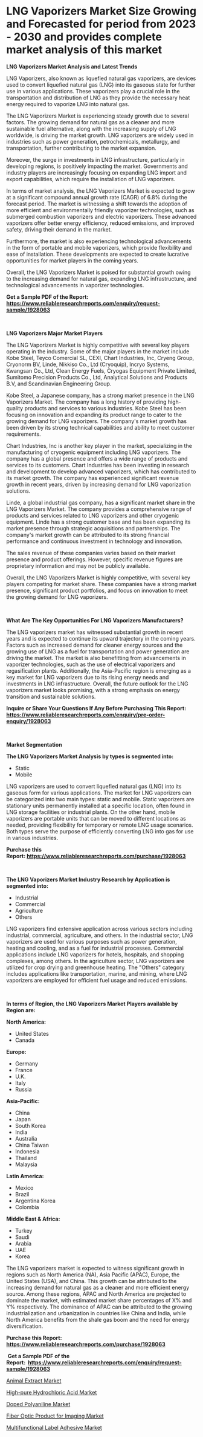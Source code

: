 <p><h1>LNG Vaporizers Market Size Growing and Forecasted for period from 2023 - 2030 and provides complete market analysis of this market</h1></p><p><strong>LNG Vaporizers Market Analysis and Latest Trends</strong></p>
<p><p>LNG Vaporizers, also known as liquefied natural gas vaporizers, are devices used to convert liquefied natural gas (LNG) into its gaseous state for further use in various applications. These vaporizers play a crucial role in the transportation and distribution of LNG as they provide the necessary heat energy required to vaporize LNG into natural gas.</p><p>The LNG Vaporizers Market is experiencing steady growth due to several factors. The growing demand for natural gas as a cleaner and more sustainable fuel alternative, along with the increasing supply of LNG worldwide, is driving the market growth. LNG vaporizers are widely used in industries such as power generation, petrochemicals, metallurgy, and transportation, further contributing to the market expansion.</p><p>Moreover, the surge in investments in LNG infrastructure, particularly in developing regions, is positively impacting the market. Governments and industry players are increasingly focusing on expanding LNG import and export capabilities, which require the installation of LNG vaporizers.</p><p>In terms of market analysis, the LNG Vaporizers Market is expected to grow at a significant compound annual growth rate (CAGR) of 6.8% during the forecast period. The market is witnessing a shift towards the adoption of more efficient and environmentally friendly vaporizer technologies, such as submerged combustion vaporizers and electric vaporizers. These advanced vaporizers offer better energy efficiency, reduced emissions, and improved safety, driving their demand in the market.</p><p>Furthermore, the market is also experiencing technological advancements in the form of portable and mobile vaporizers, which provide flexibility and ease of installation. These developments are expected to create lucrative opportunities for market players in the coming years.</p><p>Overall, the LNG Vaporizers Market is poised for substantial growth owing to the increasing demand for natural gas, expanding LNG infrastructure, and technological advancements in vaporizer technologies.</p></p>
<p><strong>Get a Sample PDF of the Report:&nbsp; <a href="https://www.reliableresearchreports.com/enquiry/request-sample/1928063">https://www.reliableresearchreports.com/enquiry/request-sample/1928063</a></strong></p>
<p>&nbsp;</p>
<p><strong>LNG Vaporizers Major Market Players</strong></p>
<p><p>The LNG Vaporizers Market is highly competitive with several key players operating in the industry. Some of the major players in the market include Kobe Steel, Teyco Comercial SL, CEXI, Chart Industries, Inc, Cryeng Group, Cryonorm BV, Linde, Nikkiso Co., Ltd (Cryoquip), Incryo Systems, Kwangsan Co., Ltd, Clean Energy Fuels, Cryogas Equipment Private Limited, Sumitomo Precision Products Co., Ltd, Analytical Solutions and Products B.V, and Scandinavian Engineering Group.</p><p>Kobe Steel, a Japanese company, has a strong market presence in the LNG Vaporizers Market. The company has a long history of providing high-quality products and services to various industries. Kobe Steel has been focusing on innovation and expanding its product range to cater to the growing demand for LNG vaporizers. The company's market growth has been driven by its strong technical capabilities and ability to meet customer requirements.</p><p>Chart Industries, Inc is another key player in the market, specializing in the manufacturing of cryogenic equipment including LNG vaporizers. The company has a global presence and offers a wide range of products and services to its customers. Chart Industries has been investing in research and development to develop advanced vaporizers, which has contributed to its market growth. The company has experienced significant revenue growth in recent years, driven by increasing demand for LNG vaporization solutions.</p><p>Linde, a global industrial gas company, has a significant market share in the LNG Vaporizers Market. The company provides a comprehensive range of products and services related to LNG vaporizers and other cryogenic equipment. Linde has a strong customer base and has been expanding its market presence through strategic acquisitions and partnerships. The company's market growth can be attributed to its strong financial performance and continuous investment in technology and innovation.</p><p>The sales revenue of these companies varies based on their market presence and product offerings. However, specific revenue figures are proprietary information and may not be publicly available.</p><p>Overall, the LNG Vaporizers Market is highly competitive, with several key players competing for market share. These companies have a strong market presence, significant product portfolios, and focus on innovation to meet the growing demand for LNG vaporizers.</p></p>
<p>&nbsp;</p>
<p><strong>What Are The Key Opportunities For LNG Vaporizers Manufacturers?</strong></p>
<p><p>The LNG vaporizers market has witnessed substantial growth in recent years and is expected to continue its upward trajectory in the coming years. Factors such as increased demand for cleaner energy sources and the growing use of LNG as a fuel for transportation and power generation are driving the market. The market is also benefitting from advancements in vaporizer technologies, such as the use of electrical vaporizers and regasification plants. Additionally, the Asia-Pacific region is emerging as a key market for LNG vaporizers due to its rising energy needs and investments in LNG infrastructure. Overall, the future outlook for the LNG vaporizers market looks promising, with a strong emphasis on energy transition and sustainable solutions.</p></p>
<p><strong>Inquire or Share Your Questions If Any Before Purchasing This Report: <a href="https://www.reliableresearchreports.com/enquiry/pre-order-enquiry/1928063">https://www.reliableresearchreports.com/enquiry/pre-order-enquiry/1928063</a></strong></p>
<p>&nbsp;</p>
<p><strong>Market Segmentation</strong></p>
<p><strong>The LNG Vaporizers Market Analysis by types is segmented into:</strong></p>
<p><ul><li>Static</li><li>Mobile</li></ul></p>
<p><p>LNG vaporizers are used to convert liquefied natural gas (LNG) into its gaseous form for various applications. The market for LNG vaporizers can be categorized into two main types: static and mobile. Static vaporizers are stationary units permanently installed at a specific location, often found in LNG storage facilities or industrial plants. On the other hand, mobile vaporizers are portable units that can be moved to different locations as needed, providing flexibility for temporary or remote LNG usage scenarios. Both types serve the purpose of efficiently converting LNG into gas for use in various industries.</p></p>
<p><strong>Purchase this Report:&nbsp;<a href="https://www.reliableresearchreports.com/purchase/1928063">https://www.reliableresearchreports.com/purchase/1928063</a></strong></p>
<p>&nbsp;</p>
<p><strong>The LNG Vaporizers Market Industry Research by Application is segmented into:</strong></p>
<p><ul><li>Industrial</li><li>Commercial</li><li>Agriculture</li><li>Others</li></ul></p>
<p><p>LNG vaporizers find extensive application across various sectors including industrial, commercial, agriculture, and others. In the industrial sector, LNG vaporizers are used for various purposes such as power generation, heating and cooling, and as a fuel for industrial processes. Commercial applications include LNG vaporizers for hotels, hospitals, and shopping complexes, among others. In the agriculture sector, LNG vaporizers are utilized for crop drying and greenhouse heating. The "Others" category includes applications like transportation, marine, and mining, where LNG vaporizers are employed for efficient fuel usage and reduced emissions.</p></p>
<p>&nbsp;</p>
<p><strong>In terms of Region, the LNG Vaporizers Market Players available by Region are:</strong></p>
<p>
    <p> <strong> North America: </strong>
        <ul>
            <li>United States</li>
            <li>Canada</li>
        </ul>
        </p> 
    <p> <strong> Europe: </strong>
        <ul>
            <li>Germany</li>
            <li>France</li>
            <li>U.K.</li>
            <li>Italy</li>
            <li>Russia</li>
        </ul>
        </p> 
    <p> <strong> Asia-Pacific: </strong>
        <ul>
            <li>China</li>
            <li>Japan</li>
            <li>South Korea</li>
            <li>India</li>
            <li>Australia</li>
            <li>China Taiwan</li>
            <li>Indonesia</li>
            <li>Thailand</li>
            <li>Malaysia</li>
        </ul>
        </p> 
    <p> <strong> Latin America: </strong>
        <ul>
            <li>Mexico</li>
            <li>Brazil</li>
            <li>Argentina Korea</li>
            <li>Colombia</li>
        </ul>
        </p> 
    <p> <strong> Middle East & Africa: </strong>
        <ul>
            <li>Turkey</li>
            <li>Saudi</li>
            <li>Arabia</li>
            <li>UAE</li>
            <li>Korea</li>
        </ul>
    </p>
    </p>
<p><p>The LNG vaporizers market is expected to witness significant growth in regions such as North America (NA), Asia Pacific (APAC), Europe, the United States (USA), and China. This growth can be attributed to the increasing demand for natural gas as a cleaner and more efficient energy source. Among these regions, APAC and North America are projected to dominate the market, with estimated market share percentages of X% and Y% respectively. The dominance of APAC can be attributed to the growing industrialization and urbanization in countries like China and India, while North America benefits from the shale gas boom and the need for energy diversification.</p></p>
<p><strong>Purchase this Report: <a href="https://www.reliableresearchreports.com/purchase/1928063">https://www.reliableresearchreports.com/purchase/1928063</a></strong></p>
<p>&nbsp;<strong>Get a Sample PDF of the Report:&nbsp;&nbsp;<a href="https://www.reliableresearchreports.com/enquiry/request-sample/1928063">https://www.reliableresearchreports.com/enquiry/request-sample/1928063</a></strong></p>
<p><strong></strong></p>
<p><p><a href="https://medium.com/@eltaroberts2662/animal-extract-market-exploring-market-share-market-trends-and-future-growth-882264650ff6">Animal Extract Market</a></p><p><a href="https://www.linkedin.com/pulse/high-pure-hydrochloric-acid-market-size-2023-2030-global-nwrdf/">High-pure Hydrochloric Acid Market</a></p><p><a href="https://medium.com/@lottierunte2662/doped-polyaniline-market-size-and-market-trends-complete-industry-overview-2023-to-2030-0d627eb70651">Doped Polyaniline Market</a></p><p><a href="https://www.linkedin.com/pulse/fiber-optic-product-imaging-market-size-share-global-analysis-eumzf/">Fiber Optic Product for Imaging Market</a></p><p><a href="https://www.linkedin.com/pulse/multifunctional-label-adhesive-market-challenges-opportunities-bp82f/">Multifunctional Label Adhesive Market</a></p></p>